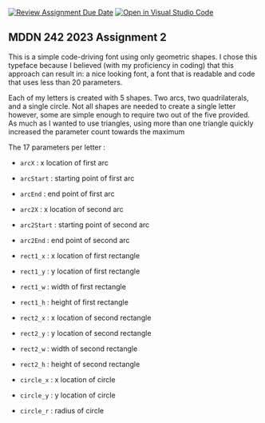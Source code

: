 [![Review Assignment Due Date](https://classroom.github.com/assets/deadline-readme-button-24ddc0f5d75046c5622901739e7c5dd533143b0c8e959d652212380cedb1ea36.svg)](https://classroom.github.com/a/ihfjUrzT)
[![Open in Visual Studio Code](https://classroom.github.com/assets/open-in-vscode-718a45dd9cf7e7f842a935f5ebbe5719a5e09af4491e668f4dbf3b35d5cca122.svg)](https://classroom.github.com/online_ide?assignment_repo_id=11538561&assignment_repo_type=AssignmentRepo)
## MDDN 242 2023 Assignment 2

This is a simple code-driving font using only geometric shapes. I chose this typeface because I believed (with my proficiency in coding) that this approach can result in: a nice looking font, a font that is readable and code that uses less than 20 parameters.

Each of my letters is created with 5 shapes. Two arcs, two quadrilaterals, and a single circle. Not all shapes are needed to create a single letter however, some are simple enough to require two out of the five provided. As much as I wanted to use triangles, using more than one triangle quickly increased the parameter count towards the maximum

The 17 parameters per letter :
  * `arcX` : x location of first arc
  * `arcStart` : starting point of first arc
  * `arcEnd` : end point of first arc

  * `arc2X` : x location of second arc
  * `arc2Start` : starting point of second arc
  * `arc2End` : end point of second arc

  * `rect1_x` : x location of first rectangle
  * `rect1_y` : y location of first rectangle
  * `rect1_w` : width of first rectangle
  * `rect1_h` : height of first rectangle
  
  * `rect2_x` : x location of second rectangle
  * `rect2_y` : y location of second rectangle
  * `rect2_w` : width of second rectangle
  * `rect2_h` : height of second rectangle
  
  * `circle_x` : x location of circle
  * `circle_y` : y location of circle
  * `circle_r` : radius of circle
